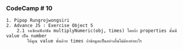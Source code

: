 ### CodeCamp # 10
    1. Pipop Rungrojwongsiri
    2. Advance JS : Exercise Object 5
        2.1 จงเขียนฟังก์ชัน multiplyNumeric(obj, times) โดยถ้า properties นั้นมี value เป็น number 
            ให้คูณ value นั้นด้วย times ถ้าข้อมูลเเป็นอย่างอื่นไม่ต้องทำอะไร